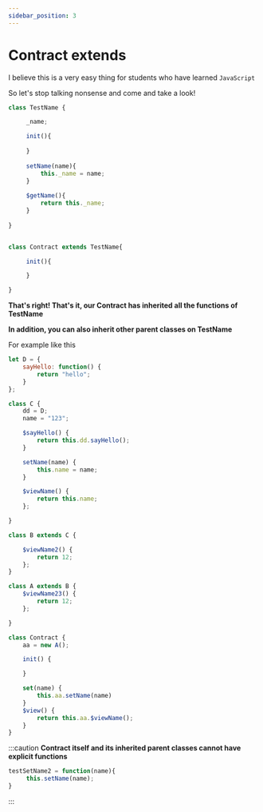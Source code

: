 ```yaml
---
sidebar_position: 3
---
```


# Contract extends

I believe this is a very easy thing for students who have learned `JavaScript`

So let's stop talking nonsense and come and take a look!

```javascript
class TestName {

     _name;

     init(){
        
     }
    
     setName(name){
         this._name = name;
     }
    
     $getName(){
         return this._name;
     }
    
}


class Contract extends TestName{

     init(){

     }

}
```

**That's right! That's it, our Contract has inherited all the functions of TestName**

**In addition, you can also inherit other parent classes on TestName**

For example like this

```javascript
let D = {
	sayHello: function() {
		return "hello";
	}
};

class C {
	dd = D;
	name = "123";

	$sayHello() {
		return this.dd.sayHello();
	}

	setName(name) {
		this.name = name;
	}

	$viewName() {
		return this.name;
	};

}

class B extends C {

	$viewName2() {
		return 12;
	};
}

class A extends B {
	$viewName23() {
		return 12;
	};

}

class Contract {
	aa = new A();

	init() {

	}

	set(name) {
		this.aa.setName(name)
	}
	$view() {
		return this.aa.$viewName();
	}
}
```

:::caution
**Contract itself and its inherited parent classes cannot have explicit functions**

```javascript
testSetName2 = function(name){
     this.setName(name);
}
```
:::